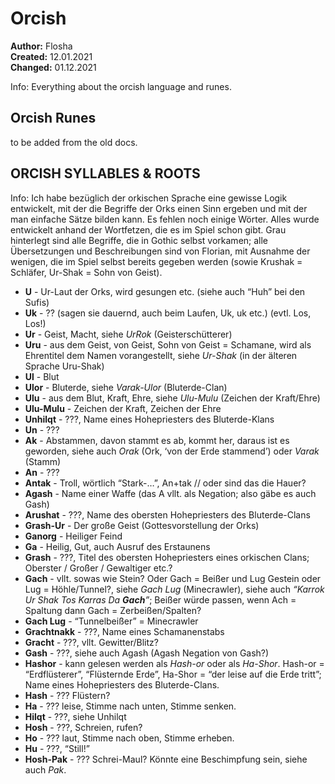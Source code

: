 # Orcish

**Author:** Flosha  
**Created:** 12.01.2021  
**Changed:** 01.12.2021  

Info: Everything about the orcish language and runes.

## Orcish Runes

to be added from the old docs.


## ORCISH SYLLABLES & ROOTS

Info: Ich habe bezüglich der orkischen Sprache eine gewisse Logik entwickelt, mit der die Begriffe der Orks einen Sinn ergeben und mit der man einfache Sätze bilden kann. Es fehlen noch einige Wörter. Alles wurde entwickelt anhand der Wortfetzen, die es im Spiel schon gibt.
Grau hinterlegt sind alle Begriffe, die in Gothic selbst vorkamen; alle Übersetzungen und Beschreibungen sind von Florian, mit Ausnahme der wenigen, die im Spiel selbst bereits gegeben werden (sowie Krushak = Schläfer, Ur-Shak = Sohn von Geist).

* **U** - Ur-Laut der Orks, wird gesungen etc. (siehe auch “Huh” bei den Sufis)
* **Uk** - ?? (sagen sie dauernd, auch beim Laufen, Uk, uk etc.) (evtl. Los, Los!)
* **Ur** - Geist, Macht, siehe *UrRok* (Geisterschütterer)
* **Uru** - aus dem Geist, von Geist, Sohn von Geist = Schamane, wird als Ehrentitel
dem Namen vorangestellt, siehe *Ur-Shak* (in der älteren Sprache Uru-Shak)
* **Ul** - Blut
* **Ulor** - Bluterde, siehe *Varak-Ulor* (Bluterde-Clan)
* **Ulu** - aus dem Blut, Kraft, Ehre, siehe *Ulu-Mulu* (Zeichen der Kraft/Ehre)
* **Ulu-Mulu** - Zeichen der Kraft, Zeichen der Ehre
* **Unhilqt** - ???, Name eines Hohepriesters des Bluterde-Klans
* **Un** - ??? 
* **Ak** - Abstammen, davon stammt es ab, kommt her, daraus ist es geworden,
siehe auch *Orak* (Ork, ‘von der Erde stammend’) oder *Varak* (Stamm)
* **An** - ???
* **Antak** - Troll, wörtlich “Stark-…”, An+tak // oder sind das die Hauer?
* **Agash** - Name einer Waffe (das A vllt. als Negation; also gäbe es auch Gash)
* **Arushat** - ???, Name des obersten Hohepriesters des Bluterde-Clans
* **Grash-Ur** - Der große Geist (Gottesvorstellung der Orks)
* **Ganorg** - Heiliger Feind
* **Ga** - Heilig, Gut, auch Ausruf des Erstaunens
* **Grash** - ???, Titel des obersten Hohepriesters eines orkischen Clans;
Oberster / Großer / Gewaltiger etc.?
* **Gach** - vllt. sowas wie Stein? Oder Gach = Beißer und Lug Gestein oder Lug =
Höhle/Tunnel?, siehe *Gach Lug* (Minecrawler), siehe auch *“Karrok Ur Shak Tos Karras Da **Gach**”*; Beißer würde passen, wenn Ach = Spaltung dann Gach = Zerbeißen/Spalten?
* **Gach Lug** - “Tunnelbeißer” = Minecrawler
* **Grachtnakk** - ???, Name eines Schamanenstabs
* **Gracht** - ???, vllt. Gewitter/Blitz?
* **Gash** - ???, siehe auch Agash (Agash Negation von Gash?)
* **Hashor** - kann gelesen werden als *Hash-or* oder als *Ha-Shor*. Hash-or = “Erdflüsterer”, “Flüsternde Erde”, Ha-Shor = “der leise auf die Erde tritt”; Name eines Hohepriesters des Bluterde-Clans. 
* **Hash** - ??? Flüstern?
* **Ha** - ??? leise, Stimme nach unten, Stimme senken.
* **Hilqt** - ???, siehe Unhilqt
* **Hosh** - ???, Schreien, rufen?
* **Ho** - ??? laut, Stimme nach oben, Stimme erheben.
* **Hu** - ???, “Still!”
* **Hosh-Pak** - ??? Schrei-Maul? Könnte eine Beschimpfung sein, siehe auch *Pak*.



